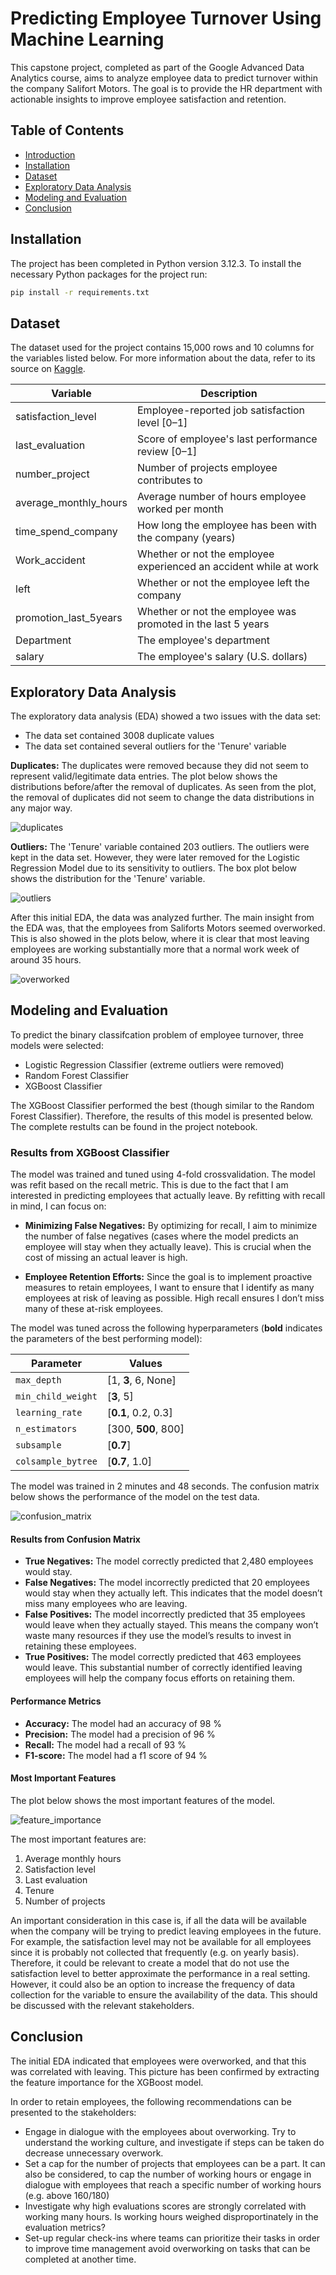 # Predicting Employee Turnover Using Machine Learning
This capstone project, completed as part of the Google Advanced Data Analytics course, aims to analyze employee data to predict turnover within the company Salifort Motors. The goal is to provide the HR department with actionable insights to improve employee satisfaction and retention.

## Table of Contents
- [Introduction](#introduction)
- [Installation](#installation)
- [Dataset](#dataset)
- [Exploratory Data Analysis](#exploratory-data-analysis)
- [Modeling and Evaluation](#modeling)
- [Conclusion](#conclusion)

## Installation
The project has been completed in Python version 3.12.3. To install the necessary Python packages for the project run:

```sh
pip install -r requirements.txt
```

## Dataset
The dataset used for the project contains 15,000 rows and 10 columns for the variables listed below. For more information about the data, refer to its source on [Kaggle](https://www.kaggle.com/datasets/mfaisalqureshi/hr-analytics-and-job-prediction?select=HR_comma_sep.csv).

Variable  |Description |
-----|-----|
satisfaction_level|Employee-reported job satisfaction level [0&ndash;1]|
last_evaluation|Score of employee's last performance review [0&ndash;1]|
number_project|Number of projects employee contributes to|
average_monthly_hours|Average number of hours employee worked per month|
time_spend_company|How long the employee has been with the company (years)
Work_accident|Whether or not the employee experienced an accident while at work
left|Whether or not the employee left the company
promotion_last_5years|Whether or not the employee was promoted in the last 5 years
Department|The employee's department
salary|The employee's salary (U.S. dollars)

## Exploratory Data Analysis 
The exploratory data analysis (EDA) showed a two issues with the data set:

- The data set contained 3008 duplicate values
- The data set contained several outliers for the 'Tenure' variable

**Duplicates:** The duplicates were removed because they did not seem to represent valid/legitimate data entries. The plot below shows the distributions before/after the removal of duplicates. As seen from the plot, the removal of duplicates did not seem to change the data distributions in any major way.

![duplicates](images/duplicates_distribution.png)

**Outliers:** The 'Tenure' variable contained 203 outliers. The outliers were kept in the data set. However, they were later removed for the Logistic Regression Model due to its sensitivity to outliers. The box plot below shows the distribution for the 'Tenure' variable.

![outliers](images/outliers_tenure.png)

After this initial EDA, the data was analyzed further. The main insight from the EDA was, that the employees from Saliforts Motors seemed overworked. This is also showed in the plots below, where it is clear that most leaving employees are working substantially more that a normal work week of around 35 hours.

![overworked](images/overworked_eda.png)


## Modeling and Evaluation 
To predict the binary classifcation problem of employee turnover, three models were selected:

- Logistic Regression Classifier (extreme outliers were removed)
- Random Forest Classifier
- XGBoost Classifier

The XGBoost Classifier performed the best (though similar to the Random Forest Classifier). Therefore, the results of this model is presented below. The complete restults can be found in the project notebook.

### Results from XGBoost Classifier
The model was trained and tuned using 4-fold crossvalidation. The model was refit based on the recall metric. This is due to the fact that I am interested in predicting employees that actually leave. By refitting with recall in mind, I can focus on:

- **Minimizing False Negatives:** By optimizing for recall, I aim to minimize the number of false negatives (cases where the model predicts an employee will stay when they actually leave). This is crucial when the cost of missing an actual leaver is high.

- **Employee Retention Efforts:** Since the goal is to implement proactive measures to retain employees, I want to ensure that I identify as many employees at risk of leaving as possible. High recall ensures I don’t miss many of these at-risk employees.

The model was tuned across the following hyperparameters (**bold** indicates the parameters of the best performing model):

| Parameter           | Values                    |
|---------------------|---------------------------|
| `max_depth`         | [1, **3**, 6, None]           |
| `min_child_weight`  | [**3**, 5]                    |
| `learning_rate`     | [**0.1**, 0.2, 0.3]           |
| `n_estimators`      | [300, **500**, 800]           |
| `subsample`         | [**0.7**]                     |
| `colsample_bytree`  | [**0.7**, 1.0]                |

The model was trained in 2 minutes and 48 seconds. The confusion matrix below shows the performance of the model on the test data.

![confusion_matrix](images/confusion_matrix_xgb.png)

#### Results from Confusion Matrix
- **True Negatives:** The model correctly predicted that 2,480 employees would stay.
- **False Negatives:** The model incorrectly predicted that 20 employees would stay when they actually left. This indicates that the model doesn’t miss many employees who are leaving.
- **False Positives:** The model incorrectly predicted that 35 employees would leave when they actually stayed. This means the company won’t waste many resources if they use the model’s results to invest in retaining these employees.
- **True Positives:** The model correctly predicted that 463 employees would leave. This substantial number of correctly identified leaving employees will help the company focus efforts on retaining them.

#### Performance Metrics
- **Accuracy:** The model had an accuracy of 98 %
- **Precision:** The model had a precision of 96 %
- **Recall:** The model had a recall of 93 %
- **F1-score:** The model had a f1 score of 94 %

#### Most Important Features
The plot below shows the most important features of the model.

![feature_importance](images/feature_importance.png)

The most important features are:
1. Average monthly hours
2. Satisfaction level
3. Last evaluation
4. Tenure
5. Number of projects

An important consideration in this case is, if all the data will be available when the company will be trying to predict leaving employees in the future. For example, the satisfaction level may not be available for all employees since it is probably not collected that frequently (e.g. on yearly basis). Therefore, it could be relevant to create a model that do not use the satisfaction level to better approximate the performance in a real setting. However, it could also be an option to increase the frequency of data collection for the variable to ensure the availability of the data. This should be discussed with the relevant stakeholders.

## Conclusion
The initial EDA indicated that employees were overworked, and that this was correlated with leaving. This picture has been confirmed by extracting the feature importance for the XGBoost model.

In order to retain employees, the following recommendations can be presented to the stakeholders:
- Engage in dialogue with the employees about overworking. Try to understand the working culture, and investigate if steps can be taken do decrease unnecessary overwork.
- Set a cap for the number of projects that employees can be a part. It can also be considered, to cap the number of working hours or engage in dialogue with employees that reach a specific number of working hours (e.g. above 160/180)
- Investigate why high evaluations scores are strongly correlated with working many hours. Is working hours weighed disproportinately in the evaluation metrics?
- Set-up regular check-ins where teams can prioritize their tasks in order to improve time management avoid overworking on tasks that can be completed at another time. 